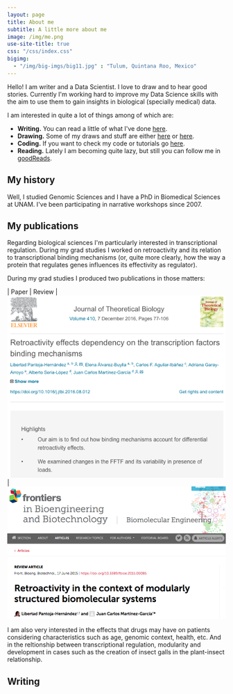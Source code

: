 ```yaml
---
layout: page
title: About me
subtitle: A little more about me 
image: /img/me.png
use-site-title: true
css: "/css/index.css"
bigimg:
  - "/img/big-imgs/big11.jpg" : "Tulum, Quintana Roo, Mexico"
---
```


Hello! I am writer and a Data Scientist. I love to draw and to hear good stories. Currently I'm working hard to improve my Data Science skills with the aim to use them to gain insights in biological (specially medical) data.

I am interested in quite a lot of things among of which are:

- **Writing.** You can read a little of what I've done [here](https://libertadph.wordpress.com/).
- **Drawing.** Some of my draws and stuff are either [here](https://magicsuckingmyspine.tumblr.com/) or [here](https://rtonalli.deviantart.com/).
- **Coding.** If you want to check my code or tutorials go [here](https://github.com/LiberPH).
- **Reading.** Lately I am becoming quite lazy, but still you can follow me in [goodReads](https://www.goodreads.com/user/show/1938575-libert).



## My history

Well, I studied Genomic Sciences and I have a PhD in Biomedical Sciences at UNAM. I've been participating in narrative workshops since 2007.

## My publications

Regarding biological sciences I'm particularly interested in transcriptional regulation. During my grad studies I worked on retroactivity and its relation to transcriptional binding mechanisms (or, quite more clearly, how the way a protein that regulates genes influences its effectivity as regulator). 

During my grad studies I produced two publications in those matters:

| Paper             |  Review |
[![](/img/JTB.png)](https://www.frontiersin.org/articles/10.3389/fbioe.2015.00085/full)  |  [![](img/Frontiers.png)](https://www.sciencedirect.com/science/article/pii/S0022519316302454?via%3Dihub)

I am also very interested in the effects that drugs may have on patients considering characteristics such as age, genomic context, health, etc. And in the reltionship between transcriptional regulation, modularity and development in cases such as the creation of insect galls in the plant-insect relationship.

## Writing

